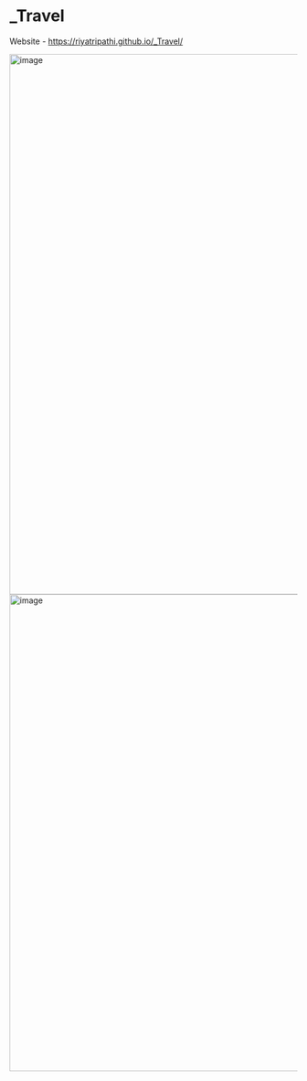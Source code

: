 # _Travel
Website - https://riyatripathi.github.io/_Travel/

<img width="946" alt="image" src="https://user-images.githubusercontent.com/86204416/178140014-5bae5433-cd37-4b85-bb2d-67aa27be4a53.png">

<img width="835" alt="image" src="https://user-images.githubusercontent.com/86204416/178140020-48f42bb1-5bd8-4d01-bd3e-50f6ed05bb8a.png">

